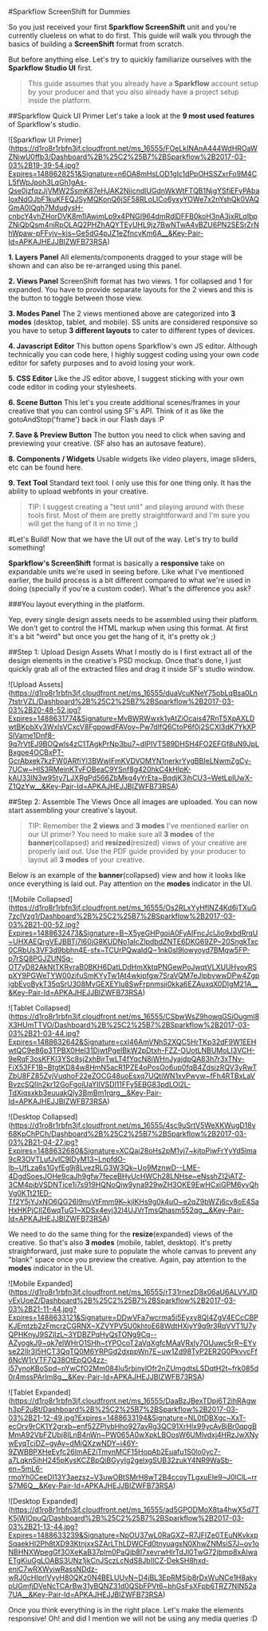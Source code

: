 #Sparkflow ScreenShift for Dummies

So you just received your first **Sparkflow ScreenShift** unit and you're currently clueless on what to do first. This guide will walk you through the basics of building a **ScreenShift** format from scratch.

But before anything else. Let's try to quickly familiarize ourselves with the **Sparkflow Studio UI** first.

>This guide assumes that you already have a **Sparkflow** account setup by your producer and that you also already have a project setup inside the platform.

##Sparkflow Quick UI Primer
Let's take a look at the **9 most used features** of Sparkflow's studio.

![Sparkflow UI Primer]
(https://d1ro8r1rbfn3jf.cloudfront.net/ms_16555/FOeLkINAnA444WdHROaWZNiwU0ffb3/Dashboard%2B%25C2%25B7%2BSparkflow%2B2017-03-03%2B19-39-54.jpg?Expires=1488628251&Signature=n6OA8mHsLOD1glc1dPpOHSSZxrFo9M4CL5fWpJpoh3LqGh1gAs-Qse0jzfqzJjVMW2SsmK87eHJAK2NiicndlUGdnWkWtFTQB1NjgYSfiEFyPAbaIoxNdOJbF1kuKFEQJSyMQKonQ6jSF58RLoLICo6yxyYOWe7x2nYshQk0VAQGmA0IQqh7MdudysH-cnbcY4vhZHorDVK8m1lAwjmLp9x4PNGI964dmRdlDFFB0koH3nA3jxRLqIbpZNiQbQsm4niRpOLAQ2PHZhAQYTEyUHL9jz7BwNTwA4vBZU6PN2SESrZrNhWpaw-pFFvjv~kis~Ge5dG4pJZ1eZfncyKm6A__&Key-Pair-Id=APKAJHEJJBIZWFB73RSA)

**1. Layers Panel**
All elements/components dragged to your stage will be shown and can also be re-arranged using this panel.

**2. Views Panel**
ScreenShift format has two views. 1 for collapsed and 1 for expanded. You have to provide separate layouts for the 2 views and this is the button to toggle between those view.

**3. Modes Panel**
The 2 views mentioned above are categorized into **3 modes** (desktop, tablet, and mobile). SS units are considered responsive so you have to setup **3 different layouts** to cater to different types of devices.

**4. Javascript Editor**
This button opens Sparkflow's own JS editor. Although technically you can code here, I highly suggest coding using your own code editor for safety purposes and to avoid losing your work.

**5. CSS Editor**
Like the JS editor above, I suggest sticking with your own code editor in coding your stylesheets.

**6. Scene Button**
This let's you create additional scenes/frames in your creative that you can control using SF's API. Think of it as like the gotoAndStop('frame') back in our Flash days :P

**7. Save & Preview Button**
The button you need to click when saving and previewing your creative. (SF also has an autosave feature).

**8. Components / Widgets**
Usable widgets like video players, image sliders, etc can be found here.

**9. Text Tool**
Standard text tool. I only use this for one thing only. It has the ability to upload webfonts in your creative.

>TIP: I suggest creating a "test unit" and playing around with these tools first. Most of them are pretty straightforward and I'm sure you will get the hang of it in no time ;)


#Let's Build!
Now that we have the UI out of the way. Let's try to build something!

**Sparkflow's ScreenShift** format is basically a **responsive** take on expandable units we're used in seeing before. Like what I've mentioned earlier, the build process is a bit different compared to what we're used in doing (specially if you're a custom coder). What's the difference you ask?

###You layout everything in the platform.

Yep, every single design assets needs to be assembled using their platform. We don't get to control the HTML markup when using this format. At first it's a bit "weird" but once you get the hang of it, it's pretty ok ;)

##Step 1: Upload Design Assets
What I mostly do is I first extract all of the design elements in the creative's PSD mockup. Once that's done, I just quickly grab all of the extracted files and drag it inside SF's studio window.

![Upload Assets]
(https://d1ro8r1rbfn3jf.cloudfront.net/ms_16555/duaVcuKNeY75obLqBsa0Ln7tstrVZL/Dashboard%2B%25C2%25B7%2BSparkflow%2B2017-03-03%2B20-48-52.jpg?Expires=1488631774&Signature=MvBWRWwxk1yAtZiOcais47RnT5XpAXLDwtBKpbXy3WxlsVCxcV8FgpowdFAVoy~Pw7dlfQ6CtoP6f0j2SCXl3dK7YkXPSlVame1Dnf8-9q7rVtEJ9BOQwls4zC1TAgkPrNp3bu7~dlPIVT589DHSH4FO2EFGf8uN9JpLBxgoe4OCBxPT-GcrAbxek7kzFW0ARfiYI3BWwIFmKVDVOMYN1nerkrYygBBIeLNwmZgCy-7UCw~HIS3RMeinKTvFOBeaC9YSnf8g420hkC4kHIpK-kAU33lN3w95ty7LJXRgPd566ZbMkg4yYrEta~BqdjK3jhCU3~WetLplUwX-Z1QzYw__&Key-Pair-Id=APKAJHEJJBIZWFB73RSA)

##Step 2: Assemble The Views
Once all images are uploaded. You can now start assembling your creative's layout.

>TIP: Remember the **2 views** and **3 modes** I've mentioned earlier on our UI primer? You need to make sure all **3 modes** of the **banner**(collapsed) and **resized**(resized) views of your creative are properly laid out. Use the PDF guide provided by your producer to layout all **3 modes** of your creative.

Below is an example of the **banner**(collapsed) view and how it looks like once everything is laid out. Pay attention on the **modes** indicator in the UI.

![Mobile Collapsed]
(https://d1ro8r1rbfn3jf.cloudfront.net/ms_16555/Os2RLxYyHflNZ4Kd6jTXuG7zcIVzg1/Dashboard%2B%25C2%25B7%2BSparkflow%2B2017-03-03%2B21-00-52.jpg?Expires=1488632473&Signature=B~X5yeGHPgoiA0FyAIFncJclJio9xbdRrqU~UHXAEQrgVEJBBTj7l60iG8KUDNo1aIcZlpdbdZNTE6DKG69ZP~20SngkTxc0CRbUs3VF3d9bbhn4E-sfx~TCUrPQwaIdQ~1nk0sl9Iowyoyd7BMqw5FP-p7rSQ8PGJZUNSq-OT7yD82AkNtTKRvraB0BKH6DatLDdHmXktqPNGewPoJwqtVLXUUHyovRSpXY9PGWeTYW00zifuSmKYyTw1At4wkipfgw7SraVQM7eJlpbvwwDPw4ZgpigbEvoBykT35qSrU308MvGEXEYIu8SwFrpnmsji0kka6EZAuxqX0DIgM21A__&Key-Pair-Id=APKAJHEJJBIZWFB73RSA)

![Tablet Collapsed]
(https://d1ro8r1rbfn3jf.cloudfront.net/ms_16555/CSbwWsZ9howqGSiOugml8X3HUmTTVO/Dashboard%2B%25C2%25B7%2BSparkflow%2B2017-03-03%2B21-03-44.jpg?Expires=1488632642&Signature=cxI46AmVNhS2XQC5HrTKp32dF9W1EEHwtQC9e86p3TPBX0Hel31DiwtPgeIBkW2pDtxh-FZZ-OUotLNBUMoLI3VCH-9eRqF3osKFKI3YSc8sj2xhBjrTwLT4fYqcN8iWHnJyajdpQA83h7r3xTNv-FiX53FF1B~BtgtKD84w8HmN5acR1PZE4oPosOo6up0fqB4ZdsizRQV3yRwTZbU8FZ85ZvjVuqhoF22eZOCG48uoEsxq7UQtiWN1xvPwyw~fFh4RTBxLaVBvzcSQlIn2kr12GoFgoiUaYIlVSDl11FFy5EBG83pdLOl2L-TdXiqsxkb3euuakQly3BmBm1rqrg__&Key-Pair-Id=APKAJHEJJBIZWFB73RSA)

![Desktop Collapsed]
(https://d1ro8r1rbfn3jf.cloudfront.net/ms_16555/4sc9uSrtV5WeXKWugD18v68KpChPCh/Dashboard%2B%25C2%25B7%2BSparkflow%2B2017-03-03%2B21-04-27.jpg?Expires=1488632680&Signature=XCQaj28oHs2pM1yj7~kjtoPjwFrYyYd5lma9cR3OVTLufJvIC9IDyM13~LnpfdO-lb~UfLza6s1GyfEg9j8LvezRLG3W3Qk~Uo9MznwD--LME-4DgdSoesJOHe9caJh9gfw7feceBHyUcHWCh28LNHse~eNsshZI2iATZ-3CM4pibVSDNTice1i7s919HQNoQjw9yna929wZH3OKE9EwHCxiGPM6yvQhVg0KTt21ED-Tf2Y5jYJxNO6QG26I9nuVtFmm9K~kjlKHs9g0k4uO~e2qZ9bWZj6cv8oE4SaHxHKPjCIIZ6wqTuG1~XDSx4evj32l4UJVrTmsQhasm552qg__&Key-Pair-Id=APKAJHEJJBIZWFB73RSA)

We need to do the same thing for the **resize**(expanded) views of the creative. So that's also **3 modes** (mobile, tablet, desktop). It's pretty straighforward, just make sure to populate the whole canvas to prevent any "blank" space once you preview the creative. Again, pay attention to the **modes** indicator in the UI.

![Mobile Expanded]
(https://d1ro8r1rbfn3jf.cloudfront.net/ms_16555/rT31rnezD8x06aU6ALVYJlDvExUoeZ/Dashboard%2B%25C2%25B7%2BSparkflow%2B2017-03-03%2B21-11-44.jpg?Expires=1488633121&Signature=DDwVFa7wcrma5i5Eyxy8Ql4ZgV4ECcCBPKJEmtzb2zFmcrzCGRNX~XZVYPV5U0khtoE68WdtHXiyY9q9r3RqVVT1U7yQPHKnyJ9SZIlzL~3YDBZPqHyQsTONg9Cq--AZyogkJ9~ok7elWHrO1SHh~tYPOcoT2aVqXgfcMAaVRxly7OUuwc5rR~EYvse22lIr3I5HCT3QqTQ0M6YRPGd2dxppWn7E~uw1Zd98TyP2ER2G0PkvvcFf6NcW1rVTF7Q38OtEpQO4zz-i57ynoKBoSpd~nYwCfO2Mm084lu5rbjnylOfr2nZUmgdtsLSDqtH2t~frk085d0r4mssPArIm8g__&Key-Pair-Id=APKAJHEJJBIZWFB73RSA)

![Tablet Expanded]
(https://d1ro8r1rbfn3jf.cloudfront.net/ms_16555/DaaBzJBexTDpj6T2ihRAgwh3pF2uBt/Dashboard%2B%25C2%25B7%2BSparkflow%2B2017-03-03%2B21-12-49.jpg?Expires=1488633194&Signature=NL0tDBXgc~XxT-ecOrv9rCK1Y2grxb~enf52ZPlybHho927avRg3QC91XrHlx99ycAvBjBr0qpgBMmA92VbFZUbj8ILnB4nWn~PW065A0wXpkLBOosW6UMlvdxj4HRzJwXNywEyqTcjDZ~gyAy~dMjQXzwNDY~i46Y-9ZWBBPXHeEyfc26lmAE2iTmynMCF15HopAb2Euafu1S0lo0yc7-a7Lqkn5jhH245pKysKCZBpQiBGyyIg2gelxgSUB32zukY4NR9WaSb-en~5mL6-rmoYh0CeeDI13Y3aezsz~V3uwOBtSMrH8wT2B4ccoyTLgxuEIe9~J0lClL~rrS7M6Q__&Key-Pair-Id=APKAJHEJJBIZWFB73RSA)

![Desktop Expanded]
(https://d1ro8r1rbfn3jf.cloudfront.net/ms_16555/ad5GPODMoX8ta4hwX5d7TK5jWlOpuQ/Dashboard%2B%25C2%25B7%2BSparkflow%2B2017-03-03%2B21-13-44.jpg?Expires=1488633239&Signature=NpOU37wL0RaGXZ~R7JFIZe0TEuNKvkxpSqaekHI2Ph8tXD93KtnjxxSZArLThLDWCFd0tnyuagxN0XhwZNMsiS7J~ov1oNBHNXWpegGf3OXeKaB37pIm0PaQjb8I7xevrwHlrTdJl0TwG72jbmp8xAIwaETgKiuGgLOABS3UNz1jkCnJSczLcNdS8JbIICZ-DekSH8hxd-eniC7wRXWyiwRassNDdz-wRJ0cHIprlVyyH80QKz0N4BELUUvN~D4jBL3EpRMSjb8rDxWuNCe1H8akypUGmfjDVeNcTCArBw31yBQNZ31d0QSbFPVt6~bhGsFsXFpb6TRZ7NIN52a7UA__&Key-Pair-Id=APKAJHEJJBIZWFB73RSA)

Once you think everything is in the right place. Let's make the elements responsive! Oh! and did I mention we will not be using any media queries :D



